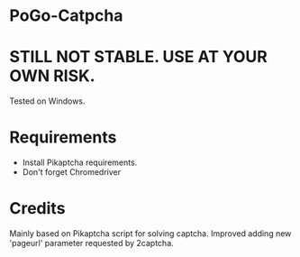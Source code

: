 # PoGo-Catpcha

# STILL NOT STABLE. USE AT YOUR OWN RISK.
Tested on Windows.

# Requirements
- Install Pikaptcha requirements.
- Don't forget Chromedriver

# Credits
Mainly based on Pikaptcha script for solving captcha. Improved adding new 'pageurl' parameter requested by 2captcha.
